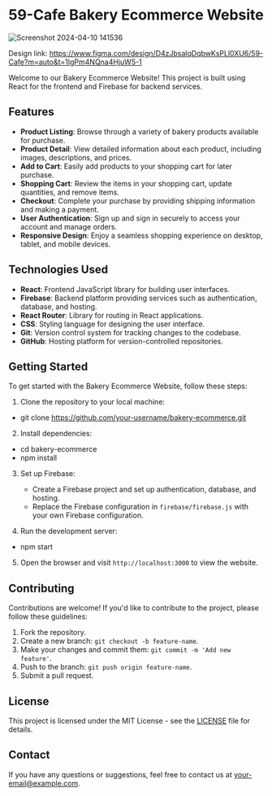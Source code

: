 # 59-Cafe Bakery Ecommerce Website
![Screenshot 2024-04-10 141536](https://github.com/andile593/59-cafe/assets/71168590/9233f28a-8748-476d-96ae-f07ce9d4610b)

Design link: https://www.figma.com/design/D4zJbsalqDqbwKsPLl0XU6/59-Cafe?m=auto&t=1IgPm4NQna4HjuW5-1

Welcome to our Bakery Ecommerce Website! This project is built using React for the frontend and Firebase for backend services.

## Features

- **Product Listing**: Browse through a variety of bakery products available for purchase.
- **Product Detail**: View detailed information about each product, including images, descriptions, and prices.
- **Add to Cart**: Easily add products to your shopping cart for later purchase.
- **Shopping Cart**: Review the items in your shopping cart, update quantities, and remove items.
- **Checkout**: Complete your purchase by providing shipping information and making a payment.
- **User Authentication**: Sign up and sign in securely to access your account and manage orders.
- **Responsive Design**: Enjoy a seamless shopping experience on desktop, tablet, and mobile devices.

## Technologies Used

- **React**: Frontend JavaScript library for building user interfaces.
- **Firebase**: Backend platform providing services such as authentication, database, and hosting.
- **React Router**: Library for routing in React applications.
- **CSS**: Styling language for designing the user interface.
- **Git**: Version control system for tracking changes to the codebase.
- **GitHub**: Hosting platform for version-controlled repositories.

## Getting Started

To get started with the Bakery Ecommerce Website, follow these steps:

1. Clone the repository to your local machine:

- git clone https://github.com/your-username/bakery-ecommerce.git

2. Install dependencies:

- cd bakery-ecommerce
- npm install

3. Set up Firebase:
   - Create a Firebase project and set up authentication, database, and hosting.
   - Replace the Firebase configuration in `firebase/firebase.js` with your own Firebase configuration.

4. Run the development server:

- npm start

5. Open the browser and visit `http://localhost:3000` to view the website.

## Contributing

Contributions are welcome! If you'd like to contribute to the project, please follow these guidelines:

1. Fork the repository.
2. Create a new branch: `git checkout -b feature-name`.
3. Make your changes and commit them: `git commit -m 'Add new feature'`.
4. Push to the branch: `git push origin feature-name`.
5. Submit a pull request.

## License

This project is licensed under the MIT License - see the [LICENSE](LICENSE) file for details.

## Contact

If you have any questions or suggestions, feel free to contact us at [your-email@example.com](mailto:your-email@example.com).
